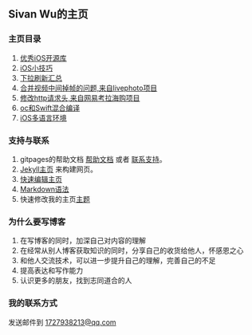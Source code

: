 ## Sivan Wu的主页

### 主页目录

1. [优秀iOS开源库](https://supergithuber.github.io/ios/openSourceLibrary)
2. [iOS小技巧](https://supergithuber.github.io/ios/iOSTips)
3. [下拉刷新汇总](https://supergithuber.github.io/ios/pullToRefresh)
4. [合并视频中间掉帧的问题,来自livephoto项目](https://supergithuber.github.io/ios/mergeVideo)
5. [修改http请求头,来自网易考拉海购项目](https://supergithuber.github.io/ios/modifyHTTPHeader)
6. [oc和Swift混合编译](https://supergithuber.github.io/ios/ocMixSwift)
7. [iOS多语言环境](https://supergithuber.github.io/ios/multiLanguage)

### 支持与联系

1. gitpages的帮助文档 [帮助文档](https://help.github.com/categories/github-pages-basics/) 或者 [联系支持](https://github.com/contact)。
2. [Jekyll主页](https://jekyllrb.com/) 来构建网页。
3. [快速编辑主页](https://github.com/supergithuber/supergithuber.github.io/edit/master/index.md)
4. [Markdown语法](https://guides.github.com/features/mastering-markdown/)
5. 快速修改我的主页[主题](https://github.com/supergithuber/supergithuber.github.io/settings)

### 为什么要写博客

1. 在写博客的同时，加深自己对内容的理解
2. 在经常从别人博客获取知识的同时，分享自己的收货给他人，怀感恩之心
3. 和他人交流技术，可以进一步提升自己的理解，完善自己的不足
4. 提高表达和写作能力
5. 认识更多的朋友，找到志同道合的人

### 我的联系方式
发送邮件到 1727938213@qq.com
